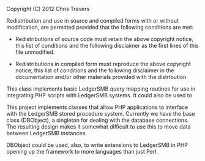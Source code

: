 
Copyright (C) 2012 Chris Travers

Redistribution and use in source and compiled forms with or without 
modification, are permitted provided that the following conditions are met:

 * Redistributions of source code must retain the above copyright notice, 
   this list of conditions and the following disclaimer as the first lines 
   of this file unmodified.

 * Redistributions in compiled form must reproduce the above copyright
   notice, this list of conditions and the following disclaimer in the
   documentation and/or other materials provided with the distribution.

This class implements basic LedgerSMB query mapping routines for use in
integrating PHP scripts with LedgerSMB systems.  It could also be used to

This project implements classes that allow PHP applications to interface with 
the LedgerSMB stored procedure system.  Currently we have the base class
(DBObject), a singleton for dealing with the database connections.  The
resulting design makes  it somewhat difficult to use this to move data between
LedgerSMB instances.

DBObject could be used, also, to write extensions to LedgerSMB in PHP opening up
the framework to more languages than just Perl.
